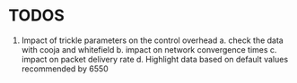 # TODOS

1. Impact of trickle parameters on the control overhead
    a. check the data with cooja and whitefield
    b. impact on network convergence times
    c. impact on packet delivery rate
    d. Highlight data based on default values recommended by 6550
